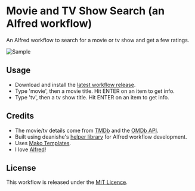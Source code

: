 # Movie and TV Show Search (an Alfred workflow)
An Alfred workflow to search for a movie or tv show and get a few ratings.

![Sample](https://raw.githubusercontent.com/tmcknight/Movies-Alfred-Workflow/master/example.gif)

## Usage
- Download and install the [latest workflow release](https://github.com/tmcknight/Movie-and-TV-Show-Search-Alfred-Workflow/releases/latest).
- Type 'movie', then a movie title. Hit ENTER on an item to get info.
- Type 'tv', then a tv show title. Hit ENTER on an item to get info.

## Credits
- The movie/tv details come from [TMDb](http://themoviedb.org/) and the [OMDb API](http://www.omdbapi.com).
- Built using deanishe's [helper library](https://github.com/deanishe/alfred-workflow) for Alfred workflow development.
- Uses [Mako Templates](http://www.makotemplates.org).
- I love [Alfred](http://alfredapp.com/)!

## License
This workflow is released under the [MIT Licence](http://opensource.org/licenses/MIT).
